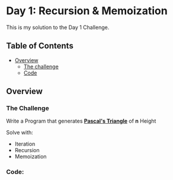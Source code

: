 # Day 1: Recursion & Memoization

This is my solution to the Day 1 Challenge.

## Table of Contents

- [Overview](#overview)
  - [The challenge](#the-challenge)
  - [Code](#code)

## Overview

### The Challenge

Write a Program that generates
[**Pascal's Triangle**](https://en.wikipedia.org/wiki/Pascal%27s_triangle) of
**n** Height

Solve with:

- Iteration
- Recursion
- Memoization

### Code:
